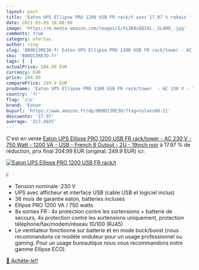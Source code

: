 ```yaml
---
layout: post
title: 'Eaton UPS Ellipse PRO 1200 USB FR rack/t avec 17.97 % rabais '
date: 2021-03-09 18:08:00
image: 'https://m.media-amazon.com/images/I/413K8s8QIVL._SL400_.jpg'
comments: true
category: ofertas
author: ring
slug: 'B00D13RE3O-fr Eaton UPS Ellipse PRO 1200 USB FR rack/tower - AC 230 V -...'
sku: 'B00D13RE3O-fr'
tags: [  ]
actualPrice: 204.99 EUR
currency: EUR
price: 204.99
comparePrice: 249.9 EUR
prodname: 'Eaton UPS Ellipse PRO 1200 USB FR rack/tower  - AC 230 V - 750 Watt - 1200 VA - USB - French 8 Output - 2U - 19inch noir'
country: 'fr'
flag: '🇫🇷'
brand: 'Eaton'
buyurl: 'https://www.amazon.fr/dp/B00D13RE3O/?tag=tolees0d-21'
descuento: '17.97'
average: '217.4925'
---
```


C'est en vente [Eaton UPS Ellipse PRO 1200 USB FR rack/tower  - AC 230 V - 750 Watt - 1200 VA - USB - French 8 Output - 2U - 19inch noir](https://www.amazon.fr/dp/B00D13RE3O/?tag=tolees0d-21)  à  17.97 % de réduction, prix final  204.99 EUR (original: 249.9 EUR) ici:

[![Eaton UPS Ellipse PRO 1200 USB FR rack/t](https://m.media-amazon.com/images/I/413K8s8QIVL._SL400_.jpg)](https://www.amazon.fr/dp/B00D13RE3O/?tag=tolees0d-21)

ℹ️:

- Tension nominale :230 V
- UPS avec afficheur et interface USB (cable USB et logiciel inclus)
- 36 mois de garantie eaton, batteries incluses
- Ellipse PRO 1200 VA / 750 watts
- 8x sorties FR : 4x protection contre les surtensions + batterie de secours, 4x protection contre les surtensions uniquement, protection téléphone/fax/modem/réseau 10/100 (RJ45)
- Le ventilateur fonctionne sur batterie et en mode buck/boost (nous recommandons ce modèle onduleur pour un usage professionnel ou gaming. Pour un usage bureautique nous vous recommandons notre gamme Ellipse ECO).

[🛒 Achète-le!!](https://www.amazon.fr/dp/B00D13RE3O/?tag=tolees0d-21)
